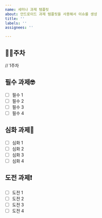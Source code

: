 ```yaml
---
name: 세미나 과제 템플릿
about: 안드로이드 과제 템플릿을 사용해서 이슈를 생성
title: ''
labels: ''
assignees: ''

---
```


## 😶‍🌫️주차
// 1주차

## 필수 과제🤓
- [ ] 필수 1
- [ ] 필수 2
- [ ] 필수 3
- [ ] 필수 4

## 심화 과제🤔
- [ ] 심화 1
- [ ] 심화 2
- [ ] 심화 3
- [ ] 심화 4

## 도전 과제❗
- [ ] 도전 1
- [ ] 도전 2
- [ ] 도전 3
- [ ] 도전 4
